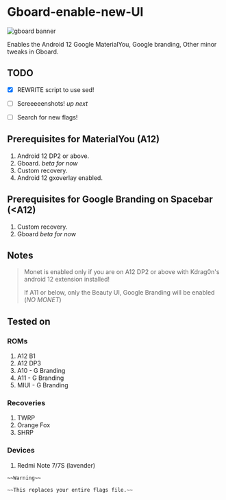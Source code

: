 # Gboard-enable-new-UI

![gboard banner](https://user-images.githubusercontent.com/54891285/120060262-71a04400-c074-11eb-8fa3-44c30812b85b.png)

Enables the Android 12 Google MaterialYou, Google branding, Other minor tweaks in Gboard.

## TODO
* [X] REWRITE script to use sed!
* [ ] Screeeeenshots! _up next_
* [ ] Search for new flags!


## Prerequisites for MaterialYou (A12)
1. Android 12 DP2 or above.
2. Gboard.  _beta for now_
3. Custom recovery.
4. Android 12 gxoverlay enabled.

## Prerequisites for Google Branding on Spacebar (<A12)
1. Custom recovery.
2. Gboard _beta for now_

## Notes
 > Monet is enabled only if you are on A12 DP2 or above with Kdrag0n's android 12 extension installed!
 > 
 > If A11 or below, only the Beauty UI, Google Branding will be enabled (*NO MONET*)

## Tested on
### ROMs
1. A12 B1
2. A12 DP3
3. A10 - G Branding
4. A11 - G Branding
5. MIUI - G Branding
### Recoveries
1. TWRP
2. Orange Fox
3. SHRP
### Devices
1. Redmi Note 7/7S (lavender)


``` 
~~Warning~~

~~This replaces your entire flags file.~~
```

